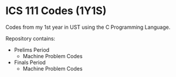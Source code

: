 # ICS 111 Codes (1Y1S)
Codes from my 1st year in UST using the C Programming Language.

Repository contains:
  - Prelims Period
    - Machine Problem Codes
  - Finals Period
    - Machine Problem Codes
